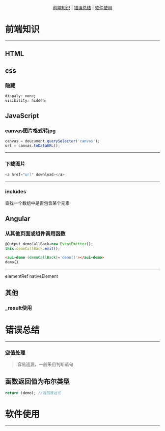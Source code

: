 <span style="display: flex; justify-content: center"><span>[前端知识](#前端知识) | [错误总结](#错误总结) | [软件使用](#软件使用)</span></span>  

# 前端知识
* * *
## HTML

## css
### 隐藏
```css
dispaly: none;
visibility: hidden;
```

## JavaScript
### canvas图片格式转jpg
```javascript
canvas = doucument.querySelector('canvas');
url = canvas.toDataURL();
```
* * *
### 下载图片
```javascript
<a href="url" download></a>
```
* * *
### includes
查找一个数组中是否包含某个元素


## Angular



### 从其他页面或组件调用函数
```javascript
@Output demoCallBack=new EventEmitter(); 
this.demoCallBack.emit();
```
```html
<aui-demo (demoCallBack)='demo()'></aui-demo>
demo{}
```
* * *
elementRef
nativeElement

## 其他
### _result使用

# 错误总结
* * *
### 空值处理
> 容易遗漏，一般采用判断语句

## 函数返回值为布尔类型
```javascript
return (demo); //返回表达式
```


# 软件使用
* * *

